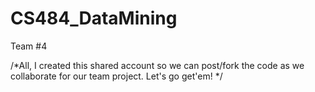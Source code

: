# CS484_DataMining
Team #4

/*All,
  I created this shared account so we can post/fork the code as we collaborate for our team project.
  Let's go get'em! 
  */
